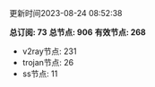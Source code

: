 更新时间2023-08-24 08:52:38

**总订阅: 73**
**总节点: 906**
**有效节点: 268**
- v2ray节点: 231
- trojan节点: 26
- ss节点: 11
